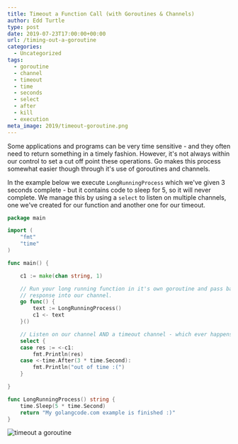 ```yaml
---
title: Timeout a Function Call (with Goroutines & Channels)
author: Edd Turtle
type: post
date: 2019-07-23T17:00:00+00:00
url: /timing-out-a-goroutine
categories:
  - Uncategorized
tags:
  - goroutine
  - channel
  - timeout
  - time
  - seconds
  - select
  - after
  - kill
  - execution
meta_image: 2019/timeout-goroutine.png
---
```


Some applications and programs can be very time sensitive - and they often need to return something in a timely fashion. However, it's not always within our control to set a cut off point these operations. Go makes this process somewhat easier though through it's use of goroutines and channels.

In the example below we execute `LongRunningProcess` which we've given 3 seconds complete - but it contains code to sleep for 5, so it will never complete. We manage this by using a `select` to listen on multiple channels, one we've created for our function and another one for our timeout.

```go
package main

import (
    "fmt"
    "time"
)

func main() {

    c1 := make(chan string, 1)

    // Run your long running function in it's own goroutine and pass back it's
    // response into our channel.
    go func() {
        text := LongRunningProcess()
        c1 <- text
    }()

    // Listen on our channel AND a timeout channel - which ever happens first.
    select {
    case res := <-c1:
        fmt.Println(res)
    case <-time.After(3 * time.Second):
        fmt.Println("out of time :(")
    }

}

func LongRunningProcess() string {
    time.Sleep(5 * time.Second)
    return "My golangcode.com example is finished :)"
}
```

![timeout a goroutine](/img/2019/timeout-goroutine.png)